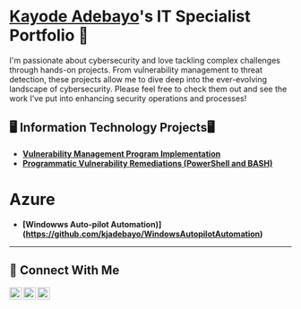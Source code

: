 # <a href="https://www.linkedin.com/in/kjadebayo/">Kayode Adebayo</a>'s IT Specialist Portfolio 🔐

I'm passionate about cybersecurity and love tackling complex challenges through hands-on projects. From vulnerability management to threat detection, these projects allow me to dive deep into the ever-evolving landscape of cybersecurity. Please feel free to check them out and see the work I’ve put into enhancing security operations and processes!


## 🖥️ Information Technology Projects🖥️

- **[Vulnerability Management Program Implementation](https://github.com/kjadebayo/vulnerability-management-program)**
- **[Programmatic Vulnerability Remediations (PowerShell and BASH)](   )**

# Azure 
- **[Windowws Auto-pilot Automation)] (https://github.com/kjadebayo/WindowsAutopilotAutomation)**

<hr/>

## 🤳 Connect With Me

[<img align="left" alt="___________ | YouTube" width="22px" src="https://cdn.jsdelivr.net/npm/simple-icons@v3/icons/youtube.svg" />][youtube]
[<img align="left" alt="___________ | Twitter" width="22px" src="https://cdn.jsdelivr.net/npm/simple-icons@v3/icons/twitter.svg" />][twitter]
[<img align="left" alt="___________ | LinkedIn" width="22px" src="https://cdn.jsdelivr.net/npm/simple-icons@v3/icons/linkedin.svg" />][linkedin]

[twitter]: https://twitter.com/___________
[Youtube]: https://www.youtube/
[linkedin]: https://www.linkedin.com/in/kj-adebayo/

<!--
